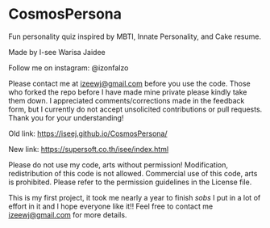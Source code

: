 # CosmosPersona
Fun personality quiz inspired by MBTI, Innate Personality, and Cake resume.

Made by I-see Warisa Jaidee 

Follow me on instagram: @izonfalzo

Please contact me at izeewj@gmail.com before you use the code. Those who forked the repo before I have made mine private please kindly take them down. 
I appreciated comments/corrections made in the feedback form, but I currently do not accept unsolicited contributions or pull requests. Thank you for your understanding!

Old link: https://iseej.github.io/CosmosPersona/

New link: https://supersoft.co.th/isee/index.html

Please do not use my code, arts without permission! 
Modification, redistribution of this code is not allowed. 
Commercial use of this code, arts is prohibited. Please refer to the permission guidelines in the License file.

This is my first project, it took me nearly a year to finish *sobs* I put in a lot of effort in it and I hope everyone like it!!
Feel free to contact me izeewj@gmail.com for more details.
